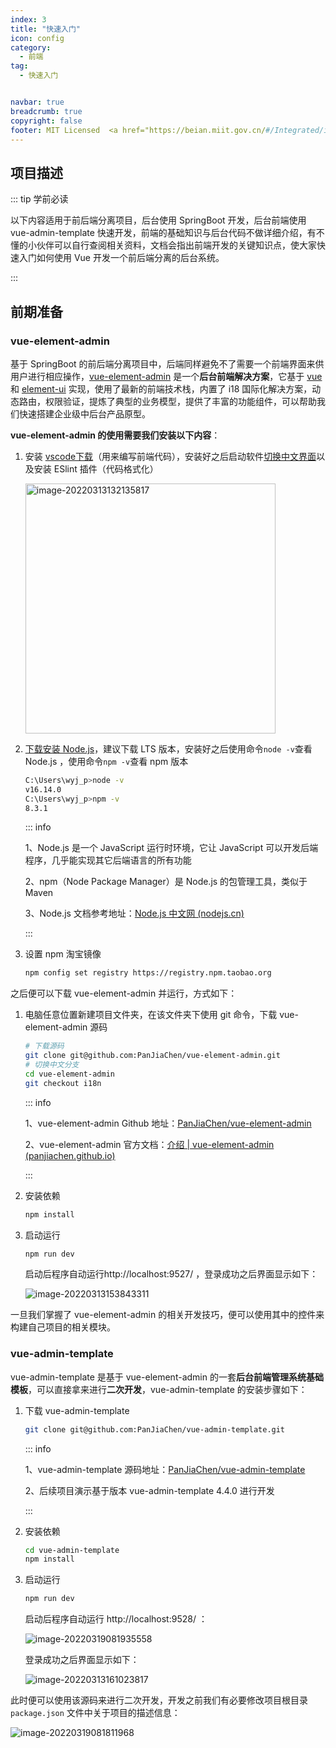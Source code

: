 ```yaml
---
index: 3
title: "快速入门"
icon: config
category:
  - 前端
tag:
  - 快速入门


navbar: true
breadcrumb: true
copyright: false
footer: MIT Licensed  <a href="https://beian.miit.gov.cn/#/Integrated/index" target="_blank">浙ICP备2022028662号-1</a> | Copyright © 2022-present <a href="https://github.com/CodingLifeVV" target="_blank">CodingLifeVV</a> </p> 内容创作不易，引用请注明出处，网站已备案，切勿侵权
---
```


## 项目描述

::: tip 学前必读

以下内容适用于前后端分离项目，后台使用 SpringBoot 开发，后台前端使用 vue-admin-template 快速开发，前端的基础知识与后台代码不做详细介绍，有不懂的小伙伴可以自行查阅相关资料，文档会指出前端开发的关键知识点，使大家快速入门如何使用 Vue 开发一个前后端分离的后台系统。

:::

## 前期准备

### vue-element-admin

基于 SpringBoot 的前后端分离项目中，后端同样避免不了需要一个前端界面来供用户进行相应操作，[vue-element-admin](http://panjiachen.github.io/vue-element-admin) 是一个**后台前端解决方案**，它基于 [vue](https://cn.vuejs.org/v2/guide/#Vue-js-%E6%98%AF%E4%BB%80%E4%B9%88) 和 [element-ui](https://element.eleme.cn/#/zh-CN) 实现，使用了最新的前端技术栈，内置了 i18 国际化解决方案，动态路由，权限验证，提炼了典型的业务模型，提供了丰富的功能组件，可以帮助我们快速搭建企业级中后台产品原型。

**vue-element-admin 的使用需要我们安装以下内容**：

1. 安装 [vscode下载](https://code.visualstudio.com/)（用来编写前端代码），安装好之后启动软件[切换中文界面](https://segmentfault.com/a/1190000022474382)以及安装 ESlint 插件（代码格式化）

   <img src="https://eduimage1.oss-cn-beijing.aliyuncs.com/img/202203131321967.png" alt="image-20220313132135817" width="400" />

2. [下载安装 Node.js](https://nodejs.org/en/download/)，建议下载 LTS 版本，安装好之后使用命令`node -v`查看 Node.js ，使用命令`npm -v`查看 npm 版本

   ```bash
   C:\Users\wyj_p>node -v
   v16.14.0
   C:\Users\wyj_p>npm -v
   8.3.1
   ```

   ::: info

   1、Node.js 是一个 JavaScript 运行时环境，它让 JavaScript 可以开发后端程序，几乎能实现其它后端语言的所有功能

   2、npm（Node Package Manager）是 Node.js 的包管理工具，类似于 Maven

   3、Node.js 文档参考地址：[Node.js 中文网 (nodejs.cn)](http://nodejs.cn/)

   :::

3. 设置 npm 淘宝镜像

   ```bash
   npm config set registry https://registry.npm.taobao.org
   ```

之后便可以下载 vue-element-admin 并运行，方式如下：

1. 电脑任意位置新建项目文件夹，在该文件夹下使用 git 命令，下载 vue-element-admin 源码

   ```bash
   # 下载源码
   git clone git@github.com:PanJiaChen/vue-element-admin.git
   # 切换中文分支
   cd vue-element-admin
   git checkout i18n
   ```

   ::: info

   1、vue-element-admin Github 地址：[PanJiaChen/vue-element-admin](https://github.com/PanJiaChen/vue-element-admin)

   2、vue-element-admin 官方文档：[介绍 | vue-element-admin (panjiachen.github.io)](https://panjiachen.github.io/vue-element-admin-site/zh/guide/)

   :::

2. 安装依赖

   ```bash
   npm install
   ```

3. 启动运行

   ```bash
   npm run dev
   ```

   启动后程序自动运行http://localhost:9527/ ，登录成功之后界面显示如下：

   ![image-20220313153843311](https://eduimage1.oss-cn-beijing.aliyuncs.com/img/202203131545821.png)

一旦我们掌握了 vue-element-admin 的相关开发技巧，便可以使用其中的控件来构建自己项目的相关模块。

### vue-admin-template

vue-admin-template 是基于 vue-element-admin 的一套**后台前端管理系统基础模板**，可以直接拿来进行**二次开发**，vue-admin-template 的安装步骤如下：

1. 下载 vue-admin-template

   ```bash
   git clone git@github.com:PanJiaChen/vue-admin-template.git
   ```

   ::: info

   1、vue-admin-template 源码地址：[PanJiaChen/vue-admin-template](https://github.com/PanJiaChen/vue-admin-template)

   2、后续项目演示基于版本 vue-admin-template 4.4.0 进行开发 

   :::

2. 安装依赖

   ```bash
   cd vue-admin-template
   npm install
   ```

3. 启动运行

   ```bash
   npm run dev
   ```

   启动后程序自动运行 http://localhost:9528/ ：

   ![image-20220319081935558](https://eduimage1.oss-cn-beijing.aliyuncs.com/img/202203190819678.png)
   
   登录成功之后界面显示如下：
   
   ![image-20220313161023817](https://eduimage1.oss-cn-beijing.aliyuncs.com/img/202203131610978.png)

此时便可以使用该源码来进行二次开发，开发之前我们有必要修改项目根目录 `package.json` 文件中关于项目的描述信息：

![image-20220319081811968](https://eduimage1.oss-cn-beijing.aliyuncs.com/img/202203190818127.png)

